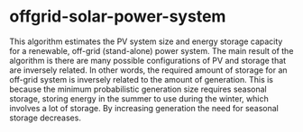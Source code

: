 # offgrid-solar-power-system
This algorithm estimates the PV system size and energy storage capacity for a renewable, off-grid (stand-alone) power system. The main result of the algorithm is there are many possible configurations of PV and storage that are inversely related. In other words, the required amount of storage for an off-grid system is inversely related to the amount of generation. This is because the minimum probabilistic generation size requires seasonal storage, storing energy in the summer to use during the winter, which involves a lot of storage. By increasing generation the need for seasonal storage decreases.
